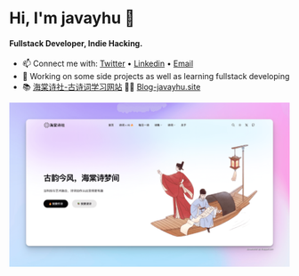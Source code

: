 
# Hi, I'm javayhu 👋

#### Fullstack Developer, Indie Hacking.

- 📫 Connect me with: [Twitter](https://twitter.com/javayhu) • [Linkedin](https://www.linkedin.com/in/javayhu) • [Email](mailto:javayhu@gmail.com)
- 🚀 Working on some side projects as well as learning fullstack developing
- 📚 [海棠诗社-古诗词学习网站](https://haitang.app) 👨‍💻 [Blog-javayhu.site](https://javayhu.site) 

![image](screenshot_xnapper.png)
